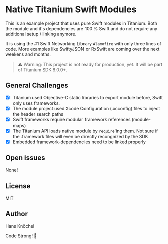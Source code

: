# Native Titanium Swift Modules

This is an example project that uses pure Swift modules in Titanium. Both the module
and it's dependencies are 100 % Swift and do not require any additional setup / linking
anymore.

It is using the #1 Swift Networking Library `Alamofire` with only three lines of code. More examples like SwiftyJSON or RxSwift are coming over the next weekens and months. 

> ⚠️ Warning: This project is not ready for production, yet. It will be part
> of Titanium SDK 8.0.0+.

## General Challenges

- [x] Titanium used Objective-C static libraries to export module before, Swift only uses frameworks.
- [x] The module project used Xcode Configuration (.xcconfig) files to inject the header search paths
- [x] Swift frameworks require modular framework references (module-maps)
- [x] The Titanium API loads native module by `require`'ing them. Not sure if the .framework files will even be directly recongnized by the SDK
- [x] Embedded framework-dependencies need to be linked properly

## Open issues

None!

## License

MIT

## Author

Hans Knöchel

Code Strong! :rocket:
